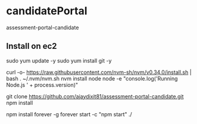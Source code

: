 # candidatePortal
assessment-portal-candidate


## Install on ec2
sudo yum update -y
sudo yum install git -y

curl -o- https://raw.githubusercontent.com/nvm-sh/nvm/v0.34.0/install.sh | bash
. ~/.nvm/nvm.sh
nvm install node
node -e "console.log('Running Node.js ' + process.version)"


git clone https://github.com/ajaydixit81/assessment-portal-candidate.git
npm install


npm install forever -g
forever start -c "npm start" ./
